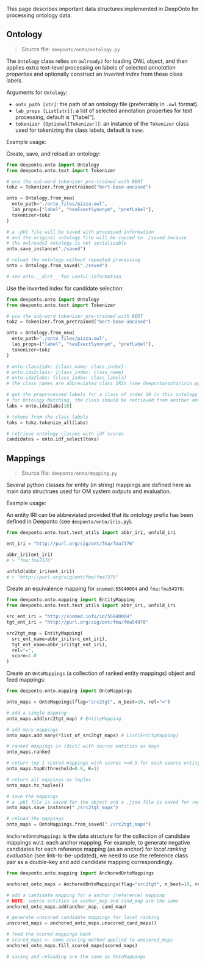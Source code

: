 This page describes important data structures implemented in DeepOnto for processing ontology data.

## Ontology

> Source file: `deeponto/onto/ontology.py`

The `Ontology` class relies on `owlready2` for loading OWL object, and then applies extra text-level processing on labels of selected *annotation properties* and optionally construct an *inverted index* from these class labels. 

Arguments for `Ontology`:
- `onto_path [str]`: the path of an ontology file (preferrably in `.owl` format).
- `lab_props [List[str]]`: a list of selected annotation properties for text processing, default is `["label"].
- `tokenizer [Optional[Tokenizer]]`: an instance of the `Tokenizer` class used for tokenizing the class labels, default is `None`.

Example usage:

Create, save, and reload an ontology:

```python
from deeponto.onto import Ontology
from deeponto.onto.text import Tokenizer

# use the sub-word tokenizer pre-trained with BERT
tokz = Tokenizer.from_pretrained("bert-base-uncased") 

onto = Ontology.from_new(
  onto_path="./onto_files/pizza.owl", 
  lab_props=["label", "hasExactSynonym", "prefLabel"],
  tokenizer=tokz 
)

# a .pkl file will be saved with processed information
# and the original ontology file will be copied to ./saved because
# the owlready2 ontology is not serializable 
onto.save_instance("./saved")

# reload the ontology without repeated processing
onto = Ontology.from_saved("./saved")

# see onto.__dict__ for useful information
```

Use the inverted index for candidate selection:

```python
from deeponto.onto import Ontology
from deeponto.onto.text import Tokenizer

# use the sub-word tokenizer pre-trained with BERT
tokz = Tokenizer.from_pretrained("bert-base-uncased") 

onto = Ontology.from_new(
  onto_path="./onto_files/pizza.owl", 
  lab_props=["label", "hasExactSynonym", "prefLabel"],
  tokenizer=tokz 
)

# onto.class2idx: {class_name: class_index}
# onto.idx2class: {class_index: class_name}
# onto.idx2labs: {class_index: class_labels}
# the class names are abbreviated class IRIs (see deeponto/onto/iris.py)

# get the preprocessed labels for a class of index 10 in this ontology
# for Ontology Matching, the class should be retrieved from another ontology
labs = onto.idx2labs[10]

# tokens from the class labels
toks = tokz.tokenize_all(labs)

# retrieve ontology classes with idf scores
candidates = onto.idf_select(toks)

```

## Mappings

> Source file: `deeponto/onto/mapping.py`

Several python classes for entity (in string) mappings are defined here as main data structrues used for OM system outputs and evaluation.

<!-- Arguments for `EntityMapping`:
- `src_ent_name [str]`: name (abbreviated IRI) for the source entity -->


Example usage:

An entity IRI can be abbreviated provided that its ontology prefix has been defined in Deeponto (see `deeponto/onto/iris.py`).

```python
from deeponto.onto.text.text_utils import abbr_iri, unfold_iri

ent_iri = "http://purl.org/sig/ont/fma/fma7376"

abbr_iri(ent_iri)
# > "fma:fma7376"

unfold(abbr_iri(ent_iri))
# > "http://purl.org/sig/ont/fma/fma7376"
```

Create an equivalence mapping for `snomed:55940004` and `fma:fma54970`:

```python
from deeponto.onto.mapping import EntityMapping
from deeponto.onto.text.text_utils import abbr_iri, unfold_iri

src_ent_iri = "http://snomed.info/id/55940004"
tgt_ent_iri = "http://purl.org/sig/ont/fma/fma54970"

src2tgt_map = EntityMapping(
  src_ent_name=abbr_iri(src_ent_iri), 
  tgt_ent_name=abbr_iri(tgt_ent_iri), 
  rel="=", 
  score=1.0
)
```

Create an `OntoMappings` (a collection of ranked entity mappings) object and feed mappings:

```python
from deeponto.onto.mapping import OntoMappings

onto_maps = OntoMappings(flag="src2tgt", n_best=10, rel="=")

# add a single mapping
onto_maps.add(src2tgt_map) # EntityMapping

# add many mappings
onto_maps.add_many(*list_of_src2tgt_maps) # List[EntityMapping]

# ranked mappings in [dict] with source entities as keys
onto_maps.ranked

# return top 1 scored mappings with scores >=0.9 for each source entity
onto_maps.topK(threshold=0.9, K=1)

# return all mappings as tuples
onto_maps.to_tuples()

# save the mappings
# a .pkl file is saved for the object and a .json file is saved for readability
onto_maps.save_instance("./src2tgt_maps")

# reload the mappings
onto_maps = OntoMappings.from_saved("./src2tgt_maps")

```

`AnchoredOntoMappings` is the data structure for the collection of candidate mappings w.r.t. each anchor mapping. For example, to generate negative candidates for each reference mapping (as an anchor) for *local ranking evaluation* (see link-to-be-updated), we need to use the reference class pair as a double-key and add candidate mapping correspondingly.

```python
from deeponto.onto.mapping import AnchoredOntoMappings

anchored_onto_maps = AnchoredOntoMappings(flag="src2tgt", n_best=10, rel="=")

# add a candidate mapping for a anchor (reference) mapping
# NOTE: source entities in anchor_map and cand_map are the same
anchored_onto_maps.add(anchor_map, cand_map)  

# generate unscored candidate mappings for local ranking
unscored_maps = anchored_onto_maps.unscored_cand_maps() 

# feed the scored mappings back
# scored_maps <- some scoring method applied to unscored_maps
anchored_onto_maps.fill_scored_maps(scored_maps)

# saving and reloading are the same as OntoMappings

```

